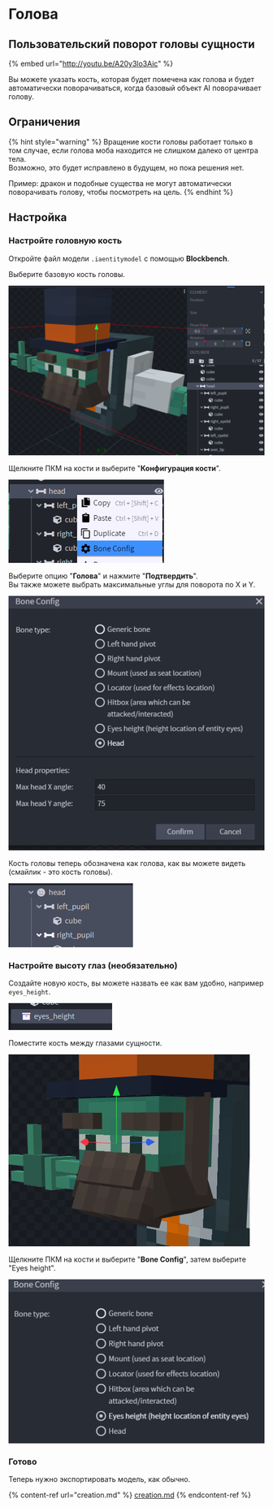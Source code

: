 # Голова

## Пользовательский поворот головы сущности

{% embed url="http://youtu.be/A20y3lo3Aic" %}

Вы можете указать кость, которая будет помечена как голова и будет автоматически поворачиваться, когда базовый объект AI поворачивает голову.

## Ограничения

{% hint style="warning" %}
Вращение кости головы работает только в том случае, если голова моба находится не слишком далеко от центра тела.\
Возможно, это будет исправлено в будущем, но пока решения нет.

Пример: дракон и подобные существа не могут автоматически поворачивать голову, чтобы посмотреть на цель.
{% endhint %}

## Настройка

### Настройте головную кость

Откройте файл модели `.iaentitymodel` с помощью **Blockbench**.

Выберите базовую кость головы.

![](<../../../../.gitbook/assets/image (93) (1).png>)

Щелкните ПКМ на кости и выберите "**Конфигурация кости**".

![](<../../../../.gitbook/assets/image (63) (1).png>)

Выберите опцию "**Голова**" и нажмите "**Подтвердить**".\
Вы также можете выбрать максимальные углы для поворота по X и Y.

![](<../../../../.gitbook/assets/image (84).png>)

Кость головы теперь обозначена как голова, как вы можете видеть (смайлик - это кость головы).

![](<../../../../.gitbook/assets/image (51) (1).png>)

### Настройте высоту глаз (необязательно)

Создайте новую кость, вы можете назвать ее как вам удобно, например `eyes_height`.

![](<../../../../.gitbook/assets/image (59) (1) (1).png>)

Поместите кость между глазами сущности.

![](<../../../../.gitbook/assets/image (45) (1).png>)

Щелкните ПКМ на кости и выберите "**Bone Config**", затем выберите "Eyes height".

![](<../../../../.gitbook/assets/image (88) (1).png>)

### Готово

Теперь нужно экспортировать модель, как обычно.

{% content-ref url="creation.md" %}
[creation.md](creation.md)
{% endcontent-ref %}

